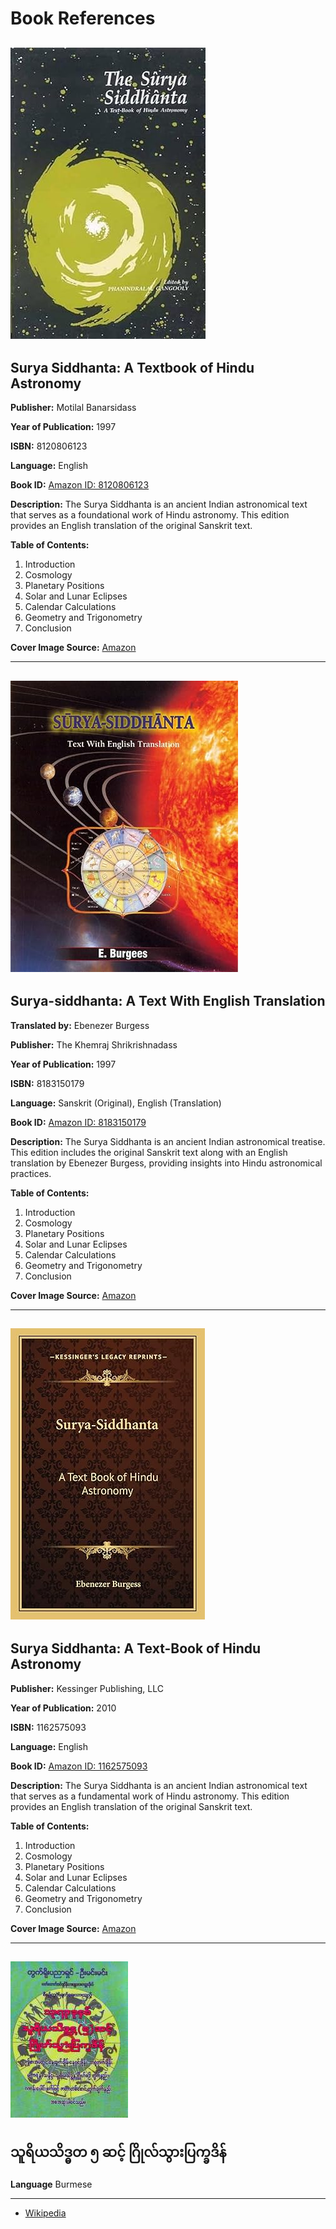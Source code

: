 # Book References

## ![Book Cover 1](./img/8120806123.jpg)

## Surya Siddhanta: A Textbook of Hindu Astronomy

**Publisher:** Motilal Banarsidass

**Year of Publication:** 1997

**ISBN:** 8120806123

**Language:** English

**Book ID:** [Amazon ID: 8120806123](https://www.amazon.com.au/Surya-Siddhanta-Textbook-Hindu-Astronomy/dp/8120806123/)

**Description:**
The Surya Siddhanta is an ancient Indian astronomical text that serves as a foundational work of Hindu astronomy. This edition provides an English translation of the original Sanskrit text.

**Table of Contents:**
1. Introduction
2. Cosmology
3. Planetary Positions
4. Solar and Lunar Eclipses
5. Calendar Calculations
6. Geometry and Trigonometry
7. Conclusion

**Cover Image Source:** [Amazon](https://www.amazon.com.au/Surya-Siddhanta-Textbook-Hindu-Astronomy/dp/8120806123/)

---

## ![Book Cover 2](./img/8183150179.jpg)

## Surya-siddhanta: A Text With English Translation

**Translated by:** Ebenezer Burgess

**Publisher:** The Khemraj Shrikrishnadass

**Year of Publication:** 1997

**ISBN:** 8183150179

**Language:** Sanskrit (Original), English (Translation)

**Book ID:** [Amazon ID: 8183150179](https://www.amazon.com.au/Surya-siddhanta-text-English-Translation-Burgees/dp/8183150179)

**Description:**
The Surya Siddhanta is an ancient Indian astronomical treatise. This edition includes the original Sanskrit text along with an English translation by Ebenezer Burgess, providing insights into Hindu astronomical practices.

**Table of Contents:**
1. Introduction
2. Cosmology
3. Planetary Positions
4. Solar and Lunar Eclipses
5. Calendar Calculations
6. Geometry and Trigonometry
7. Conclusion

**Cover Image Source:** [Amazon](https://www.amazon.com.au/Surya-siddhanta-text-English-Translation-Burgees/dp/8183150179)

---

## ![Book Cover 3](./img/1162575093.jpg)

## Surya Siddhanta: A Text-Book of Hindu Astronomy

**Publisher:** Kessinger Publishing, LLC

**Year of Publication:** 2010

**ISBN:** 1162575093

**Language:** English

**Book ID:** [Amazon ID: 1162575093](https://www.amazon.com/Surya-Siddhanta-Text-Book-Hindu-Astronomy/dp/1162575093)

**Description:**
The Surya Siddhanta is an ancient Indian astronomical text that serves as a fundamental work of Hindu astronomy. This edition provides an English translation of the original Sanskrit text.

**Table of Contents:**
1. Introduction
2. Cosmology
3. Planetary Positions
4. Solar and Lunar Eclipses
5. Calendar Calculations
6. Geometry and Trigonometry
7. Conclusion

**Cover Image Source:** [Amazon](https://www.amazon.com/Surya-Siddhanta-Text-Book-Hindu-Astronomy/dp/1162575093)


---

## ![Book Cover 4](./img/1373_UMMTDT.jpg)

## သူရိယသိဒ္ဓတ ၅ ဆင့် ဂြိုလ်သွားပြက္ခဒိန်

**Language** Burmese

---

- [Wikipedia](https://en.wikipedia.org/wiki/Surya_Siddhanta)

